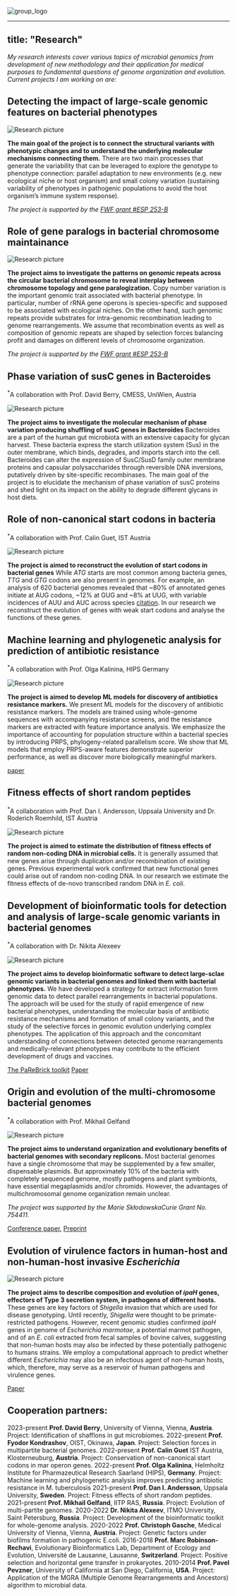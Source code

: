 
<div class="mainWrapper">
  <div class="col-left">
    
  </div>
  <div class="col-right">

  <img src="/group_logo.png" alt="group_logo" style="max-width: 50%">
  
  </div>
</div> 

---
title: "Research"
---
*My research interests cover various topics of microbial genomics from development of new methodology and their application for medical purposes to fundamental questions of genome organization and evolution. Current projects I am working on are:*

## Detecting the impact of large-scale genomic features on bacterial phenotypes

<p style="margin-top: 15px;">
<div class="col-left">
  <img src="/Research/RearrangementsWolbachia.png" alt="Research picture" style="max-width: 90%">
</div>
</p>

**The main goal of the project is to connect the structural variants with phenotypic changes and to understand the underlying molecular mechanisms connecting them.** There are two main processes that generate the variability that can be leveraged to explore the genotype to phenotype connection: parallel adaptation to new environments (e.g. new ecological niche or host organism) and small colony variation (sustaining variability of phenotypes in pathogenic populations to avoid the host organism’s immune system response).

*The project is supported by the [FWF grant #ESP 253-B](https://pf.fwf.ac.at/en/research-in-practice/project-finder/58815)*

## Role of gene paralogs in bacterial chromosome maintainance

<p style="margin-top: 15px;">
<div class="col-left">
  <img src="/Research/repeats.png" alt="Research picture" style="max-width: 90%">
</div>
</p>

**The project aims to investigate the patterns on genomic repeats across the circular bacterial chromosome to reveal interplay between chromosome topology and gene paralogization.**
Copy number variation is the important genomic trait associated with bacterial phenotype. In particular, number of rRNA gene operons is species-specific and supposed to be associated with ecological niches. On the other hand, such genomic repeats provide substrates for intra-genomic recombination leading to genome rearrangements. We assume that recombination events as well as composition of genomic repeats are shaped by selection forces balancing profit and damages on different levels of chromosome organization.

*The project is supported by the [FWF grant #ESP 253-B](https://pf.fwf.ac.at/en/research-in-practice/project-finder/58815)*

## Phase variation of susC genes in Bacteroides
<sup>*</sup>A collaboration with Prof. David Berry, CMESS, UniWien, Austria

<p style="margin-top: 15px;">
<div class="col-left">
  <img src="/Research/bacteroides.png" alt="Research picture" style="max-width: 90%">
</div>
</p>

**The project aims to investigate the molecular mechanism of phase variation producing shuffling of susC genes in Bacteroides**
Bacteroides are a part of the human gut microbiota with an extensive capacity for glycan harvest. These bacteria express the starch utilization system (Sus) in the outer membrane, which binds, degrades, and imports starch into the cell. Bacteroides can alter the expression of SusC/SusD family outer membrane proteins and capsular polysaccharides through reversible DNA inversions, putatively driven by site-specific recombinases. The main goal of the project is to elucidate the mechanism of phase variation of susC proteins and shed light on its impact on the ability to degrade different glycans in host diets.

## Role of non-canonical start codons in bacteria
<sup>*</sup>A collaboration with Prof. Calin Guet, IST Austria

<p style="margin-top: 15px;">
<div class="col-left">
  <img src="/Research/startcodons.png" alt="Research picture" style="max-width: 90%">
</div></p>

**The project is aimed to reconstruct the evolution of start codons in bacterial genes** While _ATG_ starts are most common among bacteria genes, _TTG_ and _GTG_ codons are also present in genomes. For example, an analysis of 620 bacterial genomes revealed that ~80% of annotated genes initiate at AUG codons, ~12% at GUG and ~8% at UUG, with variable incidences of AUU and AUC across species [citation](https://www.ncbi.nlm.nih.gov/pmc/articles/PMC7256928/). In our research we reconstruct the evolution of genes with weak start codons and analyse the functions of these genes. 

## Machine learning and phylogenetic analysis for prediction of antibiotic resistance
<sup>*</sup>A collaboration with Prof. Olga Kalinina, HIPS Germany

<p style="margin-top: 15px;">
<div class="col-left">
  <img src="/Research/ML.png" alt="Research picture" style="max-width: 90%">
</div></p>

**The project is aimed to develop ML models for discovery of antibiotics resistance markers.** We present ML models for the discovery of antibiotic resistance markers. The models are trained using whole-genome sequences with accompanying resistance screens, and the resistance markers are extracted with feature importance analysis. We emphasize the importance of accounting for population structure within a bacterial species by introducing PRPS, phylogeny-related parallelism score. We show that ML models that employ PRPS-aware features demonstrate superior performance, as well as discover more biologically meaningful markers.

[paper](https://doi.org/10.1186/s12866-023-03147-7)

## Fitness effects of short random peptides
<sup>*</sup>A collaboration with Prof. Dan I. Andersson, Uppsala University and Dr. Roderich Roemhild, IST Austria

<p style="margin-top: 15px;">
<div class="col-left">
  <img src="/Research/Biological replicate II trends.png" alt="Research picture" style="max-width: 90%">
</div></p>

**The project is aimed to estimate the distribution of fitness effects of random non-coding DNA in microbial cells.** It is generally assumed that new genes arise through duplication and/or recombination of existing genes. Previous experimental work confirmed that new functional genes could arise out of random non-coding DNA. In our research we estimate the fitness effects of de-novo transcribed random DNA in *E. coli*.

## Development of bioinformatic tools for detection and analysis of large-scale genomic variants in bacterial genomes ###

<sup>*</sup>A collaboration with Dr. Nikita Alexeev

<p style="margin-top: 15px;">
<div class="col-left">
  <img src="/Research/pipeline-1-1.png" alt="Research picture" style="max-width: 90%">
</div>
</p>

**The project aims to develop bioinformatic software to detect large-sclae genomic variants in bacterial genomes and linked them with bacterial phenotypes.**
We have developed a strategy for extract information form genomic data to detect parallel
rearrangements in bacterial populations. The approach will be used for the study of rapid emergence of new bacterial phenotypes, understanding the molecular basis of antibiotic resistance mechanisms and formation of small colony variants, and the study of the selective forces in genomic evolution underlying complex phenotypes. The application of this approach and the concomitant understanding of connections between detected genome rearrangements
and medically-relevant phenotypes may contribute to the efficient development of drugs and vaccines.

[The PaReBrick toolkit](https://github.com/ctlab/parallel-rearrangements) [Paper](https://academic.oup.com/bioinformatics/advance-article/doi/10.1093/bioinformatics/btab691/6380551)


## Origin and evolution of the multi-chromosome bacterial genomes

<sup>*</sup>A collaboration with Prof. Mikhail Gelfand

<p style="margin-top: 15px;">
<div class="col-left">
  <img src="/Research/burkholderia.png" alt="Research picture" style="max-width: 90%">
</div>

**The project aims to understand organization and evolutionary benefits of bacterial genomes with secondary replicons.**
Most bacterial genomes have a single chromosome that may be supplemented by a few smaller,
dispensable plasmids. But approximately 10% of the bacteria with completely sequenced genome,
mostly pathogens and plant symbionts, have essential megaplasmids and/or chromids.  However, the advantages of multi­chromosomal genome organiza­tion remain unclear.
</p>

*The project was supported by the Marie Skłodowska­Curie Grant No. 754411.*

[Conference paper](http://mccmb.belozersky.msu.ru/2021/thesis/abstracts/93_MCCMB_2021.pdf), [Preprint](https://www.biorxiv.org/content/10.1101/2023.04.09.536151v2)


## Evolution of virulence factors in human-host and non-human-host invasive *Escherichia* 
<p style="margin-top: 15px;">
<div class="col-left">
  <img src="/Research/Shigella_animals.jpg" alt="Research picture" style="max-width: 90%">
</div></p>

**The project aims to describe composition and evolution of *ipaH* genes, effectors of Type 3 secretion system, in pathogens of different hosts.**
These genes are key factors of *Shigella* invasion that which are used for disease genotyping. Until recently, *Shigella* were thought to be primate-restricted pathogens. However, recent genomic studies confirmed *ipaH* genes in genome of *Escherichia marmotae*, a potential marmot pathogen, and of an *E. coli* extracted from fecal samples of bovine calves, suggesting that non-human hosts may also be infected by these potentially pathogenic to humans strains. We employ a computational approach to predict whether different *Escherichia* may also be an infectious agent of non-human hosts, which, therefore, may serve as a reservoir of human pathogens and virulence genes.

[Paper]((https://doi.org/10.1038/s41598-022-10827-3))

## Сooperation partners:
2023-present **Prof. David Berry**, University of Vienna, Vienna, **Austria**. Project: Identification of shafflons in gut microbiomes.
2022-present **Prof. Fyodor Kondrashov**, OIST, Okinawa, **Japan**. Project: Selection forces in multipartite bacterial genomes.
2022-present **Prof. Calin Guet** IST Austria, Klosterneuburg, **Austria**. Project: Conservation of non-canonical start codons in mar operon genes.
2022-present **Prof. Olga Kalinina**, Helmholtz Institute for Pharmazeutical Research Saarland (HIPS), **Germany**. Project: Machine learning and phylogenetic analysis improves predicting antibiotic resistance in M. tuberculosis
2021-present **Prof. Dan I. Andersson**, Uppsala University, **Sweden**. Project: Fitness effects of short random peptides.
2021-present **Prof. Mikhail Gelfand**, IITP RAS, **Russia**. Project: Evolution of multi-partite genomes.
2020-2022 **Dr. Nikita Alexeev**, ITMO University, Saint Petersburg, **Russia**. Project: Development of the bioinformatic toolkit for whole-genome analysis.
2020-2022 **Prof. Christoph Gasche**, Medical University of Vienna, Vienna, **Austria**. Project: Genetic factors under biofilms formation in pathogenic E.coli.
2016-2018 **Prof. Marc Robinson-Rechavi**, Evolutionary Bioinformatics Lab, Department of Ecology and Evolution, Université de Lausanne, Lausanne, **Switzerland**. Project: Positive selection and horizontal gene transfer in prokaryotes.
2010-2014 **Prof. Pavel Pevzner**, University of California at San Diego, California, **USA**. Project: Application of the MGRA (Multiple Genome Rearrangements and Ancestors) algorithm to microbial data.
